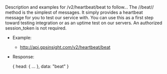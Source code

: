 Description and examples for /v2/heartbeat/beat to follow...
The //beat// method is the simplest of messages.  It simply provides a heartbeat message for you to test our service with.  You can use this as a first step toward testing integration or as an uptime test on our servers.  An authorized session_token is not required.
  * Example:
    * http://api.gpsinsight.com/v2/heartbeat/beat
  * Response:

    {
    head: { ... },
    data: "beat"
    }
